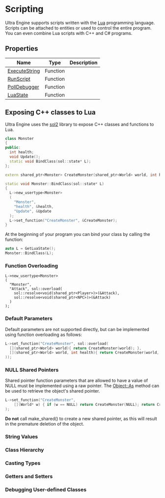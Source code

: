 # Scripting

Ultra Engine supports scripts written with the [Lua](https://www.lua.org) programming language.
Scripts can be attached to entities or used to control the entire program.
You can even combine Lua scripts with C++ and C# programs.

## Properties

| Name | Type | Description |
|-----|-----|-----|
| [ExecuteString](ExecuteString.md) | Function | |
| [RunScript](RunScript.md) | Function | |
| [PollDebugger](PollDebugger.md) | Function | |
| [LuaState](LuaState.md) | Function | |

## Exposing C++ classes to Lua

Ultra Engine uses the [sol2](https://github.com/ThePhD/sol2) library to expose C++ classes and functions to Lua.

```c++
class Monster
{
public:
  int health;
  void Update();
  static void BindClass(sol::state* L);
};

extern shared_ptr<Monster> CreateMonster(shared_ptr<World> world, int health = 100);
```

```cpp
static void Monster::BindClass(sol::state* L)
{
  L->new_usertype<Monster>
  (
    "Monster",
    "health", &health,
    "Update", &Update
  );
  L->set_function("CreateMonster", &CreateMonster);
}
```

At the beginning of your program you can bind your class by calling the function:

```c++
auto L = GetLuaState();
Monster::BindClass(L);
```

### Function Overloading

```
L->new_usertype<Monster>
(
  "Monster",
  "Attack", sol::overload(
    sol::resolve<void(shared_ptr<Player>)>(&Attack),
    sol::resolve<void(shared_ptr<NPC>)>(&Attack)
  )
);
```

### Default Parameters

Default parameters are not supported directly, but can be implemented using function overloading as follows: 

```cpp
L->set_function("CreateMonster", sol::overload(
  [](shared_ptr<World> world){ return CreateMonster(world); },
  [](shared_ptr<World> world, int health){ return CreateMonster(world, health); }
));
```

### NULL Shared Pointers

Shared pointer function parameters that are allowed to have a value of NULL must be implemented using a raw pointer. The [Object::As](Object_As.md) method can be used to retrieve the object's shared pointer.

```cpp
L->set_function("CreateMonster",
    [](World* w) { if (w == NULL) return CreateMonster(NULL); return CreateMonster(w->As<World>()); }
);
```

**Do not** call make_shared() to create a new shared pointer, as this will result in the premature deletion of the object.

### String Values

### Class Hierarchy

### Casting Types

### Getters and Setters

### Debugging User-defined Classes
